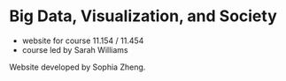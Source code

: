 # Big Data, Visualization, and Society

* website for course 11.154 / 11.454
* course led by Sarah Williams

Website developed by Sophia Zheng.